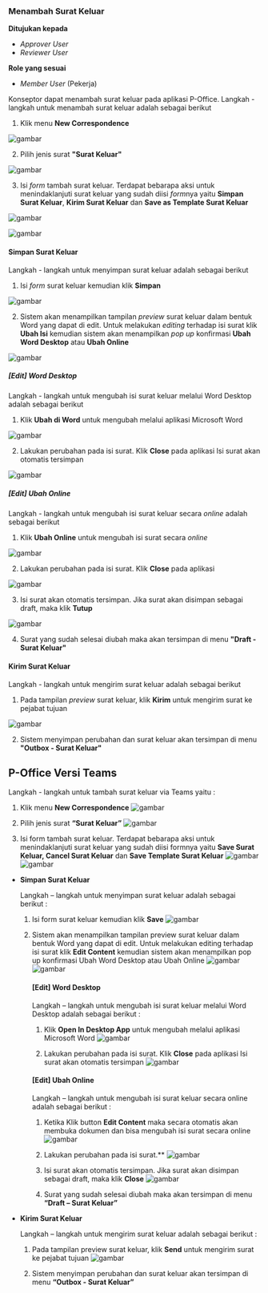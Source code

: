 ### Menambah Surat Keluar

**Ditujukan kepada**

- *Approver User*
- *Reviewer User*

**Role yang sesuai**

- *Member User* (Pekerja)

Konseptor dapat menambah surat keluar pada aplikasi P-Office. Langkah - langkah untuk menambah surat keluar adalah sebagai berikut

1. Klik menu **New Correspondence**

![gambar](SC_Surat_Keluar/SK02.png)

2. Pilih jenis surat **"Surat Keluar"**

![gambar](SC_Surat_Keluar/SK03.png)

3. Isi *form* tambah surat keluar. Terdapat bebarapa aksi untuk menindaklanjuti surat keluar yang sudah diisi *form*nya yaitu **Simpan Surat Keluar**, **Kirim Surat Keluar** dan **Save as Template Surat Keluar**

![gambar](SC_Surat_Keluar/SK04.png)

![gambar](SC_Surat_Keluar/SK05.png)

#### Simpan Surat Keluar

Langkah - langkah untuk menyimpan surat keluar adalah sebagai berikut

1. Isi *form* surat keluar kemudian klik **Simpan**

![gambar](SC_Surat_Keluar/SK06.png)

2. Sistem akan menampilkan tampilan *preview* surat keluar dalam bentuk Word yang dapat di edit. Untuk melakukan *editing* terhadap isi surat klik **Ubah Isi** kemudian sistem akan menampilkan *pop up* konfirmasi **Ubah Word Desktop** atau **Ubah Online**

![gambar](SC_Surat_Keluar/SK07.png)

##### [Edit] Word Desktop

Langkah - langkah untuk mengubah isi surat keluar melalui Word Desktop adalah sebagai berikut

1. Klik **Ubah di Word** untuk mengubah melalui aplikasi Microsoft Word

![gambar](SC_Surat_Keluar/SK08.png)

2. Lakukan perubahan pada isi surat. Klik **Close** pada aplikasi Isi surat akan otomatis tersimpan

![gambar](SC_Surat_Keluar/SK09.png)

##### [Edit] Ubah Online

Langkah - langkah untuk mengubah isi surat keluar secara *online* adalah sebagai berikut

1. Klik **Ubah Online** untuk mengubah isi surat secara *online*

![gambar](SC_Surat_Keluar/SK10.png)

2. Lakukan perubahan pada isi surat. Klik **Close** pada aplikasi

![gambar](SC_Surat_Keluar/SK11.png)

3. Isi surat akan otomatis tersimpan. Jika surat akan disimpan sebagai draft, maka klik **Tutup**  

![gambar](SC_Surat_Keluar/SK12.png)

4. Surat yang sudah selesai diubah maka akan tersimpan di menu **"Draft - Surat Keluar"**

#### Kirim Surat Keluar

Langkah - langkah untuk mengirim surat keluar adalah sebagai berikut

1. Pada tampilan *preview* surat keluar, klik **Kirim** untuk mengirim surat ke pejabat tujuan

![gambar](SC_Surat_Keluar/SK13.png)

2. Sistem menyimpan perubahan dan surat keluar akan tersimpan di menu **"Outbox - Surat Keluar"**



## **P-Office Versi Teams**


Langkah - langkah untuk tambah surat keluar via Teams yaitu :

1.    Klik menu **New Correspondence**
![gambar](SuratKeluar/SK_Teams/SK02.png)

2.    Pilih jenis surat **“Surat Keluar”**
![gambar](SuratKeluar/SK_Teams/SK03.png)

3.    Isi form tambah surat keluar. Terdapat bebarapa aksi untuk menindaklanjuti surat keluar yang sudah diisi formnya yaitu **Save Surat Keluar, Cancel Surat Keluar** dan **Save Template Surat Keluar**
![gambar](SuratKeluar/SK_Teams/SK04.png)
![gambar](SuratKeluar/SK_Teams/SK05.png)


- **Simpan Surat Keluar**

     Langkah – langkah untuk menyimpan surat keluar adalah sebagai berikut :
    
     1.	Isi form surat keluar kemudian klik **Save**
     ![gambar](SuratKeluar/SK_Teams/SK06.png)


     2.	Sistem akan menampilkan tampilan preview surat keluar dalam bentuk Word yang dapat di edit. Untuk melakukan editing terhadap isi surat klik **Edit Content** kemudian sistem akan menampilkan pop up konfirmasi Ubah Word Desktop atau Ubah Online
     ![gambar](SuratKeluar/SK_Teams/SK07.png)
     ![gambar](SuratKeluar/SK_Teams/SK08.png)

         #### **[Edit] Word Desktop**


        Langkah – langkah untuk mengubah isi surat keluar melalui Word Desktop adalah sebagai berikut :


         1.	Klik **Open In Desktop App** untuk mengubah melalui aplikasi Microsoft Word
         ![gambar](SuratKeluar/SK_Teams/SK09.png)

         2.	Lakukan perubahan pada isi surat. Klik **Close** pada aplikasi Isi surat akan otomatis tersimpan
         ![gambar](SuratKeluar/SK_Teams/SK10.png)

         #### **[Edit] Ubah Online**

         Langkah – langkah untuk mengubah isi surat keluar secara online adalah sebagai berikut :

         1.    Ketika Klik button **Edit Content** maka secara otomatis akan membuka dokumen dan bisa mengubah isi surat secara online
         ![gambar](SuratKeluar/SK_Teams/SK11.png)


         2.    Lakukan perubahan pada isi surat.**
         ![gambar](SuratKeluar/SK_Teams/SK12.png)


         3.    Isi surat akan otomatis tersimpan. Jika surat akan disimpan sebagai draft, maka klik **Close**
         ![gambar](SuratKeluar/SK_Teams/SK13.png)

         4.    Surat yang sudah selesai diubah maka akan tersimpan di menu **“Draft – Surat Keluar”**

- **Kirim Surat Keluar**

    Langkah – langkah untuk mengirim surat keluar adalah sebagai berikut : 

     1.	Pada tampilan preview surat keluar, klik **Send** untuk mengirim surat ke pejabat tujuan
     ![gambar](SuratKeluar/SK_Teams/SK14.png)


     2.	Sistem menyimpan perubahan dan surat keluar akan tersimpan di menu **“Outbox - Surat Keluar”**